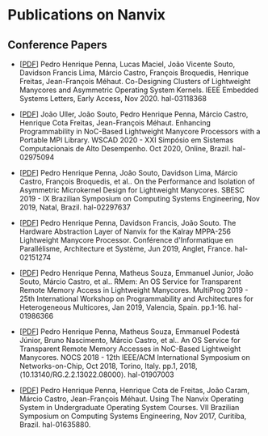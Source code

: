 Publications on Nanvix
=======================

Conference Papers
------------------

- [[PDF](https://hal.archives-ouvertes.fr/hal-03118368)] Pedro Henrique Penna, 
Lucas Maciel, João Vicente Souto, Davidson Francis Lima, Márcio Castro, 
François Broquedis, Henrique Freitas, Jean-François Méhaut. 
Co-Designing Clusters of Lightweight Manycores and Asymmetric Operating
System Kernels. IEEE Embedded Systems Letters, Early Access, Nov 2020. 
hal-03118368

- [[PDF](https://hal.archives-ouvertes.fr/hal-02975094)] João Uller, João
Souto, Pedro Henrique Penna, Márcio Castro, Henrique Cota Freitas,
Jean-François Méhaut. Enhancing Programmability in NoC-Based Lightweight
Manycore Processors with a Portable MPI Library. WSCAD 2020 - XXI Simpósio em
Sistemas Computacionais de Alto Desempenho. Oct 2020, Online, Brazil.
hal-02975094

- [[PDF](https://hal.archives-ouvertes.fr/hal-02297637)] Pedro Henrique Penna,
João Souto, Davidson Lima, Márcio Castro, François Broquedis, et al.. On the
Performance and Isolation of Asymmetric Microkernel Design for Lightweight
Manycores. SBESC 2019 - IX Brazilian Symposium on Computing Systems
Engineering, Nov 2019, Natal, Brazil. hal-02297637

- [[PDF](https://hal.archives-ouvertes.fr/hal-02151274)] Pedro Henrique
Penna, Davidson Francis, João Souto. The Hardware Abstraction Layer of Nanvix
for the Kalray MPPA-256 Lightweight Manycore Processor. Conférence
d'Informatique en Parallélisme, Architecture et Système, Jun 2019, Anglet,
France. hal-02151274

- [[PDF](https://hal.archives-ouvertes.fr/hal-01986366)] Pedro Henrique
Penna, Matheus Souza, Emmanuel Junior, João Souto, Márcio Castro, et al..
RMem: An OS Service for Transparent Remote Memory Access in Lightweight
Manycores. MultiProg 2019 - 25th International Workshop on Programmability
and Architectures for Heterogeneous Multicores, Jan 2019, Valencia, Spain.
pp.1-16. hal-01986366

- [[PDF](https://hal.archives-ouvertes.fr/hal-01907003)] Pedro Henrique Penna,
Matheus Souza, Emmanuel Podestá Júnior, Bruno Nascimento, Márcio Castro, et
al.. An OS Service for Transparent Remote Memory Accesses in NoC-Based
    Lightweight Manycores. NOCS 2018 - 12th IEEE/ACM International Symposium on
Networks-on-Chip, Oct 2018, Torino, Italy. pp.1, 2018,
⟨10.13140/RG.2.2.13022.08000⟩. hal-01907003

- [[PDF](https://hal.archives-ouvertes.fr/hal-01635880)] Pedro Henrique Penna,
Henrique Cota de Freitas, João Caram, Márcio Castro, Jean-François Méhaut.
Using The Nanvix Operating System in Undergraduate Operating System Courses.
VII Brazilian Symposium on Computing Systems Engineering, Nov 2017, Curitiba,
Brazil. hal-01635880.
